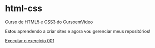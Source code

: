 # html-css
 Curso de HTML5 e CSS3 do CursoemVideo

 Estou aprendendo a criar sites e agora vou gerenciar meus repositórios!

 <a href="https://ewerton-bruno12.github.io/html-css/Exerc%C3%ADcios/ex001/index.html">Executar o exercício 001</a>
